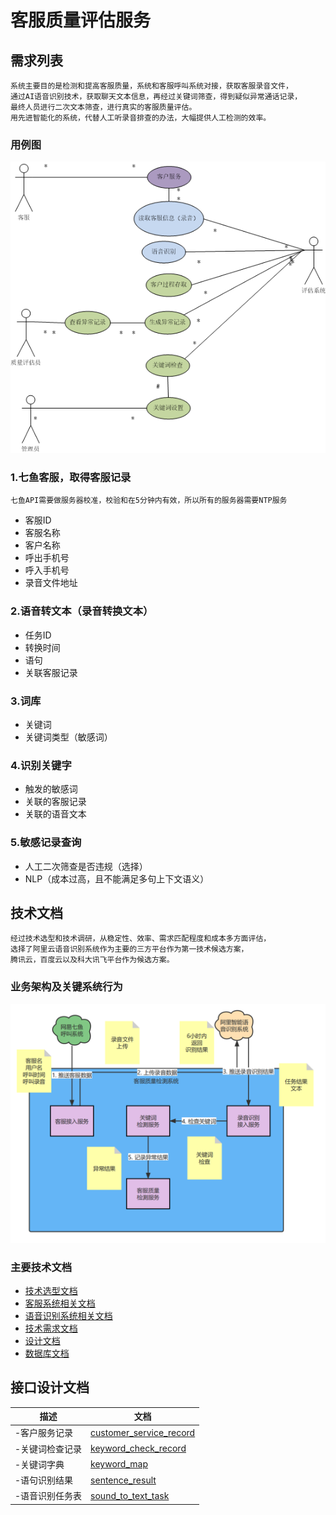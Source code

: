 # 客服质量评估服务

## 需求列表

```aidl
系统主要目的是检测和提高客服质量，系统和客服呼叫系统对接，获取客服录音文件，
通过AI语音识别技术，获取聊天文本信息，再经过关键词筛查，得到疑似异常通话记录，
最终人员进行二次文本筛查，进行真实的客服质量评估。
用先进智能化的系统，代替人工听录音排查的办法，大幅提供人工检测的效率。
```
### 用例图
![img.png](doc/images/usercase.png)

### 1.七鱼客服，取得客服记录
```aidl
七鱼API需要做服务器校准，校验和在5分钟内有效，所以所有的服务器需要NTP服务
```

- 客服ID
- 客服名称
- 客户名称
- 呼出手机号
- 呼入手机号
- 录音文件地址

### 2.语音转文本（录音转换文本）

- 任务ID
- 转换时间
- 语句
- 关联客服记录

### 3.词库

- 关键词
- 关键词类型（敏感词）

### 4.识别关键字

- 触发的敏感词
- 关联的客服记录
- 关联的语音文本

### 5.敏感记录查询

- 人工二次筛查是否违规（选择）
- NLP（成本过高，且不能满足多句上下文语义）


## 技术文档
```aidl
经过技术选型和技术调研，从稳定性、效率、需求匹配程度和成本多方面评估，
选择了阿里云语音识别系统作为主要的三方平台作为第一技术候选方案，
腾讯云，百度云以及科大讯飞平台作为候选方案。
```
### 业务架构及关键系统行为
![img.png](doc/images/structure.png)

### 主要技术文档
- [技术选型文档](doc/design/technology-selection.md)
- [客服系统相关文档](doc/design/qiyu-tech.md)
- [语音识别系统相关文档](doc/design/tech-doc.md)
- [技术需求文档](doc/design/requirement.md)
- [设计文档](doc/design/design.md)
- [数据库文档](doc/sql/service_quanlity.sql)

## 接口设计文档

描述|文档
---|---
-客户服务记录|[customer_service_record](doc/md/servicequanlity/CustomerServiceRecord.md)
-关键词检查记录|[keyword_check_record](doc/md/servicequanlity/KeywordCheckRecord.md)
-关键词字典|[keyword_map](doc/md/servicequanlity/KeywordMap.md)
-语句识别结果|[sentence_result](doc/md/servicequanlity/SentenceResult.md)
-语音识别任务表|[sound_to_text_task](doc/md/servicequanlity/SoundToTextTask.md)

